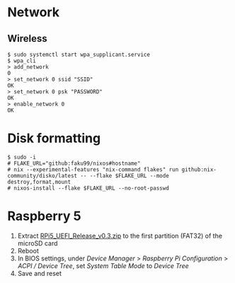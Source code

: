 # Network

## Wireless

```
$ sudo systemctl start wpa_supplicant.service
$ wpa_cli
> add_network
0
> set_network 0 ssid "SSID"
OK
> set_network 0 psk "PASSWORD"
OK
> enable_network 0
OK
```

# Disk formatting

```
$ sudo -i
# FLAKE_URL="github:faku99/nixos#hostname"
# nix --experimental-features "nix-command flakes" run github:nix-community/disko/latest -- --flake $FLAKE_URL --mode destroy,format,mount
# nixos-install --flake $FLAKE_URL --no-root-passwd
```

# Raspberry 5

1. Extract [RPi5_UEFI_Release_v0.3.zip](https://github.com/worproject/rpi5-uefi/releases/download/v0.3/RPi5_UEFI_Release_v0.3.zip) to the first partition (FAT32) of the microSD card
2. Reboot
3. In BIOS settings, under *Device Manager* > *Raspberry Pi Configuration* > *ACPI / Device Tree*, set *System Table Mode* to *Device Tree*
4. Save and reset